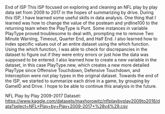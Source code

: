 End of ISP
	This ISP focused on exploring and cleaning an NFL play by play data set from 2009 to 2017 in the hopes of summarizing by drive. During this ISP, I have learned some useful skills in data analysis. One thing that I learned was how to change the value of the posteam and yrdline100 to the returning team when the PlayType is Punt. Some instances in variable PlayType proved troublesome to deal with, prompting me to remove Two Minute Warning, Timeout, Quarter End, and Half End. I also learned how to index specific values out of an entire dataset using the which function. Using the which function, I was able to check for discrepancies in the dataset to figure out if they were entry errors or just how the data was supposed to be entered. I also learned how to create a new variable in the dataset, in this case PlayType.new, which creates a new more detailed PlayType since Offensive Touchdown, Defensive Touchdown, and Interception were not play types in the original dataset. Towards the end of the ISP, we started to summarize each drive in a game, by grouping by GameID and Drive. I hope to be able to continue this analysis in the future.

NFL Play by Play 2009-2017 Dataset: https://www.kaggle.com/datasets/maxhorowitz/nflplaybyplay2009to2016/data?select=NFL+Play+by+Play+2009-2017+%28v4%29.csv

